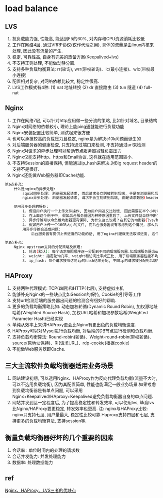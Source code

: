 # load balance

## LVS

1. 抗负载能力强, 性能高, 能达到F5的60%, 对内存和CPU资源消耗比较低
2. 工作在网络4层, 通过VRRP协议(仅作代理之用), 具体的流量是由linux内核来处理, 因此没有流量的产生.
3. 稳定, 可靠性高, 自身有完美的热备方案(Keepalived+lvs)
4. 不支持正则处理, 不能做动静分离.
5. 支持多种负载均衡算法: rr(轮询), wrr(带权轮询)、lc(最小连接)、wlc(带权最小连接)
6. 配置相对复杂, 对网络依赖比较大, 稳定性很高.
7. LVS工作模式有4种: 
    (1) nat 地址转换
    (2) dr 直接路由
    (3) tun 隧道
    (4) full-nat

## Nginx

1. 工作在网络7层, 可以针对http应用做一些分流的策略, 比如针对域名, 目录结构
2. Nginx对网络的依赖较小, 理论上能ping通就能进行负载功能
3. Nginx安装配置比较简单, 测试起来很方便
4. 也可以承担较高的负载压力且稳定, nginx是为解决c10k问题而诞生的
5. 对后端服务器的健康检查, 只支持通过端口来检测, 不支持通过url来检测
6. Nginx对请求的异步处理可以帮助节点服务器减轻负载压力
7. Nginx仅能支持http、https和Email协议, 这样就在适用范围较小.
8. 不支持Session的直接保持, 但能通过ip_hash来解决.对Big request header的支持不是很好.
9. Nginx还能做Web服务器即Cache功能.

```bash
第6点补充: 
    什么是nginx的异步处理: 
        squid同步处理: 浏览器发起请求, 而后请求会立刻被转到后端, 于是在浏览器和后台之间就建立了一个通道.从请求发起直到请求完成, 这条通道都是一直存在的.
        nginx异步处理: 浏览器发起请求, 请求不会立刻转到后端, 而是请求数据(header)先收到nignx上, 然后nginx再把这个请求发到后端, 后端处理完成后把数据返回到nginx上, nginx将数据流发到浏览器.

    使用异步处理的好处: 
        1. 假设用户执行一个上传文件操作, 因为用户网速又比较慢, 因此需要花半个小时才能把文件传到服务器.squid的同步代理在用户开始上传后就和后台建立了连接, 半小时后文件上传结束, 由此可见, 后台服务器连接保持了半个小时；而nginx异步代理就是先将此文件收到nginx上, 因此仅仅是nginx和用户保持了半小时连接, 后台服务器在这半小时内没有为这个请求开启连接, 半小时后用户上传结束, nginx才将上传内容发到后台, nginx和后台之间的带宽是很充裕的, 所以只花了一秒钟就将请求发送到了后台, 由此可见, 后台服务器连接保持了一秒.同步传输花了后台服务器半个小时, 异步传输只花一秒, 可见优化 程度很大.
        2. 在上面这个例子中, 假如后台服务器因为种种原因重启了, 上传文件就自然中断了, 这对用户来说是非常恼火的一件事情, 想必各位也有上传文件传到一半被中断的 经历.用nginx代理之后, 后台服务器的重启对用户上传的影响减少到了极点, 而nginx是非常稳定的并不需要常去重启它, 即使需要重启, 利用kill -HUP就可以做到不间断重启nginx.
        3. 异步传输可以令负载均衡器更有保障, 为什么这么说呢？在其它的均衡器(lvs/haproxy/apache等)里, 每个请求都是只有一次机会的, 假如用 户发起一个请求, 结果该请求分到的后台服务器刚好挂掉了, 那么这个请求就失败了；而nginx因为是异步的, 所以这个请求可以重新发往下一个后台, 下一个 后台返回了正常的数据, 于是这个请求就能成功了.还是用用户上传文件这个例子, 假如不但用了nginx代理, 而且用了负载均衡, nginx把上传文件发往 其中一台后台, 但这台服务器突然重启了, nginx收到错误后, 会将这个上传文件发到另一台后台, 于是用户就不用再花半小时上传一遍.
        4. 假如用户上传一个10GB大小的文件, 而后台服务器没有考虑到这个情况, 那么后台服务器岂不要崩溃了.用nginx就可以把这些东西都拦在nginx上, 通过nginx的上传文件大小限制功能来限制, 另外nginx性能非常有保障, 就放心的让互联网上那些另类的用户和nginx对抗去吧.
        用异步传输会造成问题: 
            后台服务器有提供上传进度的功能的话, 用了nginx代理就无法取得进度, 这个需要使用nginx的一个第三方模块来实现.

第8点补充: 
    Nginx upstream支持的分配策略及原理: 
        1. 轮询(默认): 每个请求按照顺序逐一分配到不同的后端服务器.如后端服务器down掉, 就切换到另一台并剔除down的后端主机
        2. weight: 指定轮询几率, weight和访问比率成正比, 用于后端服务器性能不均的情况.
        3. ip_hash: 每个请求按照访问ip的hash结果分配, 不同ip的请求被分配到后端不同的服务器上, 可以解决session的问题.
```

## HAProxy

 1. 支持两种代理模式: TCP(四层)和HTTP(七层), 支持虚拟主机
 2. 能够补充Nginx的一些缺点比如Session的保持, Cookie的引导等工作
 3. 支持url检测后端的服务器出问题的检测会有很好的帮助.
 4. 更多的负载均衡策略比如: 动态加权轮循(Dynamic Round Robin), 加权源地址哈希(Weighted Source Hash), 加权URL哈希和加权参数哈希(Weighted Parameter Hash)已经实现
 5. 单纯从效率上来讲HAProxy更会比Nginx有更出色的负载均衡速度.
 6. HAProxy可以对Mysql进行负载均衡, 对后端的DB节点进行检测和负载均衡.
 7. 支持负载均衡算法: Round-robin(轮循)、Weight-round-robin(带权轮循)、source(原地址保持)、RI(请求URL)、rdp-cookie(根据cookie)
 8. 不能做Web服务器即Cache.

## 三大主流软件负载均衡器适用业务场景

 1. 网站建设初期, 可以选用Nginx、HAProxy作为反向代理负载均衡(流量不大时, 可以不选用负载均衡), 因为其配置简单, 性能也能满足一般业务场景.如果考虑到负载均衡器是有单点问题, 可以采用Nginx+Keepalived/HAproxy+Keepalived避免负载均衡器自身的单点问题.
 2. 网站并发到达一定程度后, 为了提高稳定性和转发效率, 可以使用lvs, 毕竟lvs比Nginx/HAProxy要更稳定, 转发效率也更高.
 注: nginx与HAProxy比较: nginx只支持七层, 用户量最大, 稳定性比较可靠.Haproxy支持四层和七层, 支持更多的负载均衡算法, 支持session等.

## 衡量负载均衡器好坏的几个重要的因素

 1. 会话率 : 单位时间内的处理的请求数
 2. 会话并发能力: 并发处理能力
 3. 数据率: 处理数据能力

## ref

[Nginx、HAProxy、LVS三者的优缺点](https://blog.csdn.net/qlj324513/article/details/81541282)
